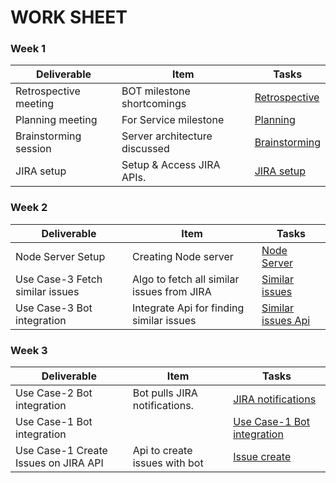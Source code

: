 ﻿# WORK SHEET
 
### Week 1

| Deliverable   | Item   | Tasks
| ------------- | ------------  |  ------------
| Retrospective meeting | BOT milestone shortcomings | [Retrospective](https://trello.com/c/9l2Nvzyp/24-retrospective-meeting)
| Planning meeting | For Service milestone | [Planning](https://trello.com/c/Xr0HXP2h/25-planning-meeting)
| Brainstorming session | Server architecture discussed | [Brainstorming](https://trello.com/c/LOCKyHMA/26-brainstorming-session)
| JIRA setup |  Setup & Access JIRA APIs.  | [JIRA setup](https://trello.com/c/TUlrnLIl/29-jira-setup) 

### Week 2

| Deliverable   | Item   |  Tasks
| ------------- | ------------  |  ------------
| Node Server Setup | Creating Node server  | [Node Server](https://trello.com/c/uxzFAOIw/28-node-server-setup)
| Use Case-3 Fetch similar issues  | Algo to fetch all similar issues from JIRA | [Similar issues](https://trello.com/c/3hbDzvhi/34-use-case-3-fetch-similar-issues-api)
| Use Case-3 Bot integration | Integrate Api for finding similar issues   | [Similar issues Api](https://trello.com/c/FZ2nETvy/32-use-case-3-bot-integration)

### Week 3

| Deliverable   | Item   |  Tasks
| ------------- | ------------  |  ------------
| Use Case-2 Bot integration | Bot pulls JIRA notifications.   | [JIRA notifications](https://trello.com/c/NVGuHvO8/31-use-case-2-bot-integration) 
| Use Case-1 Bot integration | &nbsp; | [Use Case-1 Bot integration](https://trello.com/c/0QiiSjiW/30-use-case-1-bot-integration)
| Use Case-1 Create Issues on JIRA API | Api to create issues with bot  | [Issue create](https://trello.com/c/7Ex0GTTU/36-use-case-1-create-issues-on-jira-api)





